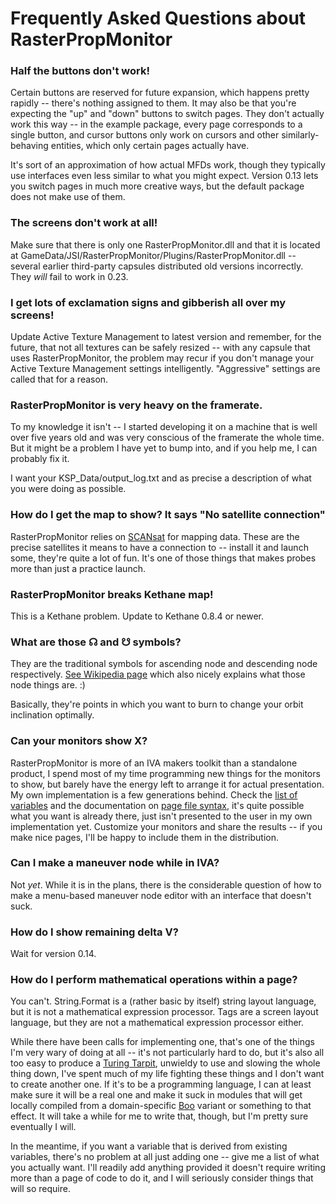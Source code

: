 # Frequently Asked Questions about RasterPropMonitor

### Half the buttons don't work!

Certain buttons are reserved for future expansion, which happens pretty rapidly -- there's nothing assigned to them. It may also be that you're expecting the "up" and "down" buttons to switch pages. They don't actually work this way -- in the example package, every page corresponds to a single button, and cursor buttons only work on cursors and other similarly-behaving entities, which only certain pages actually have.

It's sort of an approximation of how actual MFDs work, though they typically use interfaces even less similar to what you might expect. Version 0.13 lets you switch pages in much more creative ways, but the default package does not make use of them.

### The screens don't work at all!

Make sure that there is only one RasterPropMonitor.dll and that it is located at GameData/JSI/RasterPropMonitor/Plugins/RasterPropMonitor.dll -- several earlier third-party capsules distributed old versions incorrectly. They *will* fail to work in 0.23.

### I get lots of exclamation signs and gibberish all over my screens!

Update Active Texture Management to latest version and remember, for the future, that not all textures can be safely resized -- with any capsule that uses RasterPropMonitor, the problem may recur if you don't manage your Active Texture Management settings intelligently. "Aggressive" settings are called that for a reason.

### RasterPropMonitor is very heavy on the framerate.

To my knowledge it isn't -- I started developing it on a machine that is well over five years old and was very conscious of the framerate the whole time. But it might be a problem I have yet to bump into, and if you help me, I can probably fix it.

I want your KSP_Data/output_log.txt and as precise a description of what you were doing as possible.

### How do I get the map to show? It says "No satellite connection"

RasterPropMonitor relies on [SCANsat](http://forum.kerbalspaceprogram.com/threads/55832) for mapping data. These are the precise satellites it means to have a connection to -- install it and launch some, they're quite a lot of fun. It's one of those things that makes probes more than just a practice launch.

### RasterPropMonitor breaks Kethane map!

This is a Kethane problem. Update to Kethane 0.8.4 or newer.

### What are those ☊ and ☋ symbols?

They are the traditional symbols for ascending node and descending node respectively. [See Wikipedia page](https://en.wikipedia.org/wiki/Orbital%20node) which also nicely explains what those node things are. :)

Basically, they're points in which you want to burn to change your orbit inclination optimally.

### Can your monitors show X?

RasterPropMonitor is more of an IVA makers toolkit than a standalone product, I spend most of my time programming new things for the monitors to show, but barely have the energy left to arrange it for actual presentation. My own implementation is a few generations behind. Check the [list of variables](https://github.com/Mihara/RasterPropMonitor/wiki/Defined-variables) and the documentation on [page file syntax](https://github.com/Mihara/RasterPropMonitor/wiki/Writing-page-definition-files), it's quite possible what you want is already there, just isn't presented to the user in my own implementation yet. Customize your monitors and share the results -- if you make nice pages, I'll be happy to include them in the distribution.

### Can I make a maneuver node while in IVA?

Not *yet*. While it is in the plans, there is the considerable question of how to make a menu-based maneuver node editor with an interface that doesn't suck.

### How do I show remaining delta V?

Wait for version 0.14.

### How do I perform mathematical operations within a page? 

You can't. String.Format is a (rather basic by itself) string layout language, but it is not a mathematical expression processor. Tags are a screen layout language, but they are not a mathematical expression processor either.

While there have been calls for implementing one, that's one of the things I'm very wary of doing at all -- it's not particularly hard to do, but it's also all too easy to produce a [Turing Tarpit](https://en.wikipedia.org/wiki/Turing%20tarpit), unwieldy to use and slowing the whole thing down, I've spent much of my life fighting these things and I don't want to create another one. If it's to be a programming language, I can at least make sure it will be a real one and make it suck in modules that will get locally compiled from a domain-specific [Boo](http://boo.codehaus.org/) variant or something to that effect. It will take a while for me to write that, though, but I'm pretty sure eventually I will.

In the meantime, if you want a variable that is derived from existing variables, there's no problem at all just adding one -- give me a list of what you actually want. I'll readily add anything provided it doesn't require writing more than a page of code to do it, and I will seriously consider things that will so require.
